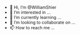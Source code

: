 - 👋 Hi, I’m @WilliamShier
- 👀 I’m interested in ...
- 🌱 I’m currently learning ...
- 💞️ I’m looking to collaborate on ...
- 📫 How to reach me ...

<!---
WilliamShier/WilliamShier is a ✨ special ✨ repository because its `README.md` (this file) appears on your GitHub profile.
You can click the Preview link to take a look at your changes.
--->
